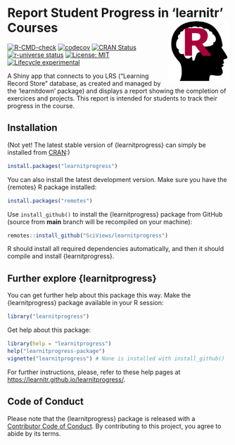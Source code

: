 
<!-- README.md is generated from README.Rmd. Please edit that file -->

# Report Student Progress in ‘learnitr’ Courses <a href="https://learnitr.github.io/learnitprogress/"><img src="man/figures/logo.png" align="right" height="138" /></a>

<!-- badges: start -->

[![R-CMD-check](https://github.com/learnitr/learnitprogress/actions/workflows/R-CMD-check.yaml/badge.svg)](https://github.com/learnitr/learnitprogress/actions/workflows/R-CMD-check.yaml)
[![codecov](https://codecov.io/gh/learnitr/learnitprogress/graph/badge.svg?token=1YyLPD4HkZ)](https://app.codecov.io/gh/learnitr/learnitprogress)
[![CRAN
Status](https://www.r-pkg.org/badges/version/learnitprogress)](https://cran.r-project.org/package=learnitprogress)
[![r-universe
status](https://learnitr.r-universe.dev/badges/learnitprogress)](https://learnitr.r-universe.dev/learnitprogress)
[![License:
MIT](https://img.shields.io/badge/License-MIT-yellow.svg)](https://opensource.org/licenses/MIT)
[![Lifecycle
experimental](https://lifecycle.r-lib.org/articles/figures/lifecycle-experimental.svg)](https://lifecycle.r-lib.org/articles/stages.html#experimental)
<!-- badges: end -->

A Shiny app that connects to you LRS (“Learning Record Store” database,
as created and managed by the ‘learnitdown’ package) and displays a
report showing the completion of exercices and projects. This report is
intended for students to track their progress in the course.

## Installation

(Not yet! The latest stable version of {learnitprogress} can simply be
installed from [CRAN](http://cran.r-project.org):)

``` r
install.packages("learnitprogress")
```

You can also install the latest development version. Make sure you have
the {remotes} R package installed:

``` r
install.packages("remotes")
```

Use `install_github()` to install the {learnitprogress} package from
GitHub (source from **main** branch will be recompiled on your machine):

``` r
remotes::install_github("SciViews/learnitprogress")
```

R should install all required dependencies automatically, and then it
should compile and install {learnitprogress}.

## Further explore {learnitprogress}

You can get further help about this package this way. Make the
{learnitprogress} package available in your R session:

``` r
library("learnitprogress")
```

Get help about this package:

``` r
library(help = "learnitprogress")
help("learnitprogress-package")
vignette("learnitprogress") # None is installed with install_github()
```

For further instructions, please, refer to these help pages at
<https://learnitr.github.io/learnitprogress/>.

## Code of Conduct

Please note that the {learnitprogress} package is released with a
[Contributor Code of
Conduct](https://contributor-covenant.org/version/2/1/CODE_OF_CONDUCT.html).
By contributing to this project, you agree to abide by its terms.
